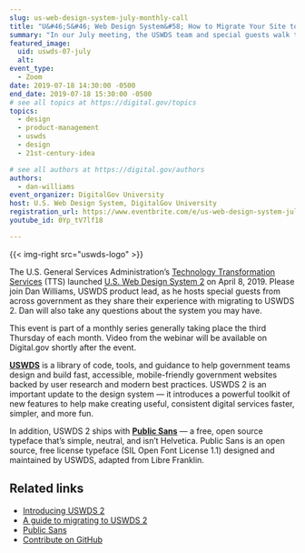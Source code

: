 ```yaml
---
slug: us-web-design-system-july-monthly-call
title: "U&#46;S&#46; Web Design System&#58; How to Migrate Your Site to USWDS 2"
summary: "In our July meeting, the USWDS team and special guests walk through migrating sites to USWDS 2 and take any questions you might have."
featured_image:
  uid: uswds-07-july
  alt:
event_type:
  - Zoom
date: 2019-07-18 14:30:00 -0500
end_date: 2019-07-18 15:30:00 -0500
# see all topics at https://digital.gov/topics
topics:
  - design
  - product-management
  - uswds
  - design
  - 21st-century-idea

# see all authors at https://digital.gov/authors
authors:
  - dan-williams
event_organizer: DigitalGov University
host: U.S. Web Design System, DigitalGov University
registration_url: https://www.eventbrite.com/e/us-web-design-system-july-monthly-call-registration-63426916615
youtube_id: 0Yp_tV7lf18

---
```


{{< img-right src="uswds-logo" >}}

The U.S. General Services Administration’s [Technology Transformation Services](https://www.gsa.gov/tts) (TTS) launched [U.S. Web Design System 2](https://designsystem.digital.gov/) on April 8, 2019. Please join Dan Williams, USWDS product lead, as he hosts special guests from across government as they share their experience with migrating to USWDS 2. Dan will also take any questions about the system you may have.

This event is part of a monthly series generally taking place the third Thursday of each month. Video from the webinar will be available on Digital.gov shortly after the event.

[**USWDS**](https://designsystem.digital.gov/) is a library of code, tools, and guidance to help government teams design and build fast, accessible, mobile-friendly government websites backed by user research and modern best practices. USWDS 2 is an important update to the design system — it introduces a powerful toolkit of new features to help make creating useful, consistent digital services faster, simpler, and more fun.

In addition, USWDS 2 ships with [**Public Sans**](https://public-sans.digital.gov/) — a free, open source typeface that’s simple, neutral, and isn’t Helvetica. Public Sans is an open source, free license typeface (SIL Open Font License 1.1) designed and maintained by USWDS, adapted from Libre Franklin.

## Related links

- [Introducing USWDS 2](https://designsystem.digital.gov/whats-new/updates/2019/04/08/introducing-uswds-2-0/)
- [A guide to migrating to USWDS 2](https://designsystem.digital.gov/documentation/migration/)
- [Public Sans](https://public-sans.digital.gov/)
- [Contribute on GitHub](https://github.com/uswds/uswds)
